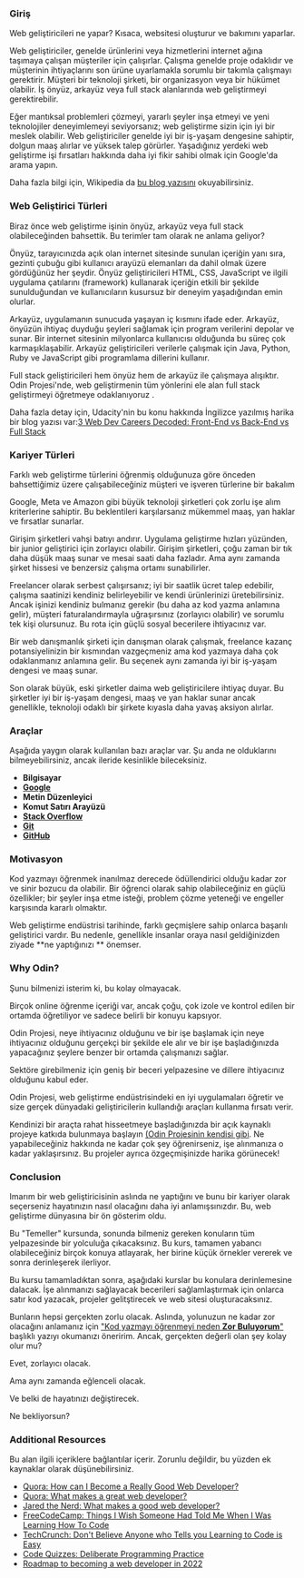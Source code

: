 ### Giriş

Web geliştiricileri ne yapar? Kısaca, websitesi oluşturur ve bakımını yaparlar.

Web geliştiriciler, genelde ürünlerini veya hizmetlerini internet ağına taşımaya çalışan müşteriler için çalışırlar. Çalışma genelde proje odaklıdır ve müşterinin ihtiyaçlarını son ürüne uyarlamakla sorumlu bir takımla çalışmayı gerektirir. Müşteri bir teknoloji şirketi, bir organizasyon veya bir hükümet olabilir. İş önyüz, arkayüz veya full stack alanlarında web geliştirmeyi gerektirebilir.

Eğer mantıksal problemleri çözmeyi, yararlı şeyler inşa etmeyi ve yeni teknolojiler deneyimlemeyi seviyorsanız; web geliştirme sizin için iyi bir meslek olabilir. Web geliştiriciler genelde iyi bir iş-yaşam dengesine sahiptir, dolgun maaş alırlar ve yüksek talep görürler. Yaşadığınız yerdeki web geliştirme işi fırsatları hakkında daha iyi fikir sahibi olmak için Google'da arama yapın.

Daha fazla bilgi için, Wikipedia da [bu blog yazısını](https://en.wikipedia.org/wiki/Web_design) okuyabilirsiniz.

### Web Geliştirici Türleri

Biraz önce web geliştirme işinin önyüz, arkayüz veya full stack olabileceğinden bahsettik. Bu terimler tam olarak ne anlama geliyor?

Önyüz, tarayıcınızda açık olan internet sitesinde sunulan içeriğin yanı sıra, gezinti çubuğu gibi kullanıcı arayüzü elemanları da dahil olmak üzere gördüğünüz her şeydir. Önyüz geliştiricileri HTML, CSS, JavaScript ve ilgili uygulama çatılarını (framework) kullanarak içeriğin etkili bir şekilde sunulduğundan ve kullanıcıların kusursuz bir deneyim yaşadığından emin olurlar.

Arkayüz, uygulamanın sunucuda yaşayan iç kısmını ifade eder. Arkayüz, önyüzün ihtiyaç duyduğu şeyleri sağlamak için program verilerini depolar ve sunar. Bir internet sitesinin milyonlarca kullanıcısı olduğunda bu süreç çok karmaşıklaşabilir. Arkayüz geliştiricileri verilerle çalışmak için Java, Python, Ruby ve JavaScript gibi programlama dillerini kullanır.

Full stack geliştiricileri hem önyüz hem de arkayüz ile çalışmaya alışıktır. Odin Projesi'nde, web geliştirmenin tüm yönlerini ele alan full stack geliştirmeyi öğretmeye odaklanıyoruz .

Daha fazla detay için, Udacity'nin bu konu hakkında İngilizce yazılmış harika bir blog yazısı var:[3 Web Dev Careers Decoded: Front-End vs Back-End vs Full Stack](https://www.udacity.com/blog/2020/12/front-end-vs-back-end-vs-full-stack-web-developers.html)

### Kariyer Türleri

Farklı web geliştirme türlerini öğrenmiş olduğunuza göre önceden bahsettiğimiz üzere çalışabileceğiniz müşteri ve işveren türlerine bir bakalım

Google, Meta ve Amazon gibi büyük teknoloji şirketleri çok zorlu işe alım kriterlerine sahiptir. Bu beklentileri karşılarsanız mükemmel maaş, yan haklar ve fırsatlar sunarlar.

Girişim şirketleri vahşi batıyı andırır. Uygulama geliştirme hızları yüzünden, bir junior geliştirici için zorlayıcı olabilir. Girişim şirketleri, çoğu zaman bir tık daha düşük maaş sunar ve mesai saati daha fazladır. Ama aynı zamanda şirket hissesi ve benzersiz çalışma ortamı sunabilirler.

Freelancer olarak serbest çalışırsanız; iyi bir saatlik ücret talep edebilir, çalışma saatinizi kendiniz belirleyebilir ve kendi ürünlerinizi üretebilirsiniz. Ancak işinizi kendiniz bulmanız gerekir (bu daha az kod yazma anlamına gelir), müşteri faturalandırmayla uğraşırsınız (zorlayıcı olabilir) ve sorumlu tek kişi olursunuz. Bu rota için güçlü sosyal becerilere ihtiyacınız var.

Bir web danışmanlık şirketi için danışman olarak çalışmak, freelance kazanç potansiyelinizin bir kısmından vazgeçmeniz ama kod yazmaya daha çok odaklanmanız anlamına gelir. Bu seçenek aynı zamanda iyi bir iş-yaşam dengesi ve maaş sunar.

Son olarak büyük, eski şirketler daima web geliştiricilere ihtiyaç duyar. Bu şirketler iyi bir iş-yaşam dengesi, maaş ve yan haklar sunar ancak genellikle, teknoloji odaklı bir şirkete kıyasla daha yavaş aksiyon alırlar.

### Araçlar

Aşağıda yaygın olarak kullanılan bazı araçlar var. Şu anda ne olduklarını bilmeyebilirsiniz, ancak ileride kesinlikle bileceksiniz.

- **Bilgisayar**
- **[Google](https://www.google.com/)**
- **Metin Düzenleyici**
- **Komut Satırı Arayüzü**
- **[Stack Overflow](http://stackoverflow.com/)**
- **[Git](https://git-scm.com/)**
- **[GitHub](https://github.com/)**

### Motivasyon

Kod yazmayı öğrenmek inanılmaz derecede ödüllendirici olduğu kadar zor ve sinir bozucu da olabilir. Bir öğrenci olarak sahip olabileceğiniz en güçlü özellikler; bir şeyler inşa etme isteği, problem çözme yeteneği ve engeller karşısında kararlı olmaktır.

Web geliştirme endüstrisi tarihinde, farklı geçmişlere sahip onlarca başarılı geliştirici vardır. Bu nedenle, genellikle insanlar oraya nasıl geldiğinizden ziyade **ne yaptığınızı ** önemser.

### Why Odin?

Şunu bilmenizi isterim ki, bu kolay olmayacak.

Birçok online öğrenme içeriği var, ancak çoğu, çok izole ve kontrol edilen bir ortamda öğretiliyor ve sadece belirli bir konuyu kapsıyor.

Odin Projesi, neye ihtiyacınız olduğunu ve bir işe başlamak için neye ihtiyacınız olduğunu gerçekçi bir şekilde ele alır ve bir işe başladığınızda yapacağınız şeylere benzer bir ortamda çalışmanızı sağlar.

Sektöre girebilmeniz için geniş bir beceri yelpazesine ve dillere ihtiyacınız olduğunu kabul eder.

Odin Projesi, web geliştirme endüstrisindeki en iyi uygulamaları öğretir ve size gerçek dünyadaki geliştiricilerin kullandığı araçları kullanma fırsatı verir.

Kendinizi bir araçta rahat hisseetmeye başladığınızda bir açık kaynaklı projeye katkıda bulunmaya başlayın [(Odin Projesinin kendisi gibi](/contributing). Ne yapabileceğiniz hakkında ne kadar çok şey öğrenirseniz, işe alınmanıza o kadar yaklaşırsınız. Bu projeler ayrıca özgeçmişinizde harika görünecek!

### Conclusion

Imarım bir web geliştiricisinin aslında ne yaptığını ve bunu bir kariyer olarak seçerseniz hayatınızın nasıl olacağını daha iyi anlamışsınızdır. Bu, web geliştirme dünyasına bir ön gösterim oldu.

Bu "Temeller" kursunda, sonunda bilmeniz gereken konuların tüm yelpazesinde bir yolculuğa çıkacaksınız. Bu kurs, tamamen yabancı olabileceğiniz birçok konuya atlayarak, her birine küçük örnekler vererek ve sonra derinleşerek ilerliyor.

Bu kursu tamamladıktan sonra, aşağıdaki kurslar bu konulara derinlemesine dalacak. İşe alınmanızı sağlayacak becerileri sağlamlaştırmak için onlarca satır kod yazacak, projeler gelitştirecek ve web sitesi oluşturacaksınız.

Bunların hepsi gerçekten zorlu olacak. Aslında, yolunuzun ne kadar zor olacağını anlamanız için ["Kod yazmayı öğrenmeyi neden **Zor Buluyorum**"](https://www.thinkful.com/blog/why-learning-to-code-is-so-damn-hard/) başlıklı yazıyı okumanızı öneririm. Ancak, gerçekten değerli olan şey kolay olur mu?

Evet, zorlayıcı olacak.

Ama aynı zamanda eğlenceli olacak.

Ve belki de hayatınızı değiştirecek.

Ne bekliyorsun?

### Additional Resources

Bu alan ilgili içeriklere bağlantılar içerir. Zorunlu değildir, bu yüzden ek kaynaklar olarak düşünebilirsiniz.

- [Quora: How can I Become a Really Good Web Developer?](http://www.quora.com/Computer-Programming/How-can-I-become-a-really-good-Web-Developer-starting-from-now-at-age-20-before-age-25)
- [Quora: What makes a great web developer?](http://www.quora.com/What-makes-a-great-web-developer)
- [Jared the Nerd: What makes a good web developer?](http://jaredthenerd.com/2013/05/What-Makes-A-Good-Developer/)
- [FreeCodeCamp: Things I Wish Someone Had Told Me When I Was Learning How To Code](https://www.freecodecamp.org/news/things-i-wish-someone-had-told-me-when-i-was-learning-how-to-code-565fc9dcb329/)
- [TechCrunch: Don't Believe Anyone who Tells you Learning to Code is Easy](http://techcrunch.com/2014/05/24/dont-believe-anyone-who-tells-you-learning-to-code-is-easy/)
- [Code Quizzes: Deliberate Programming Practice](https://codequizzes.wordpress.com/2013/04/28/deliberate-programming-practice/)
- [Roadmap to becoming a web developer in 2022](https://github.com/kamranahmedse/developer-roadmap)
